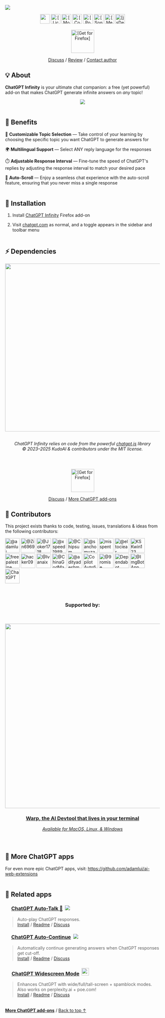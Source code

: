 <a id="top"></a>

<a href="https://ff.chatgptinfinity.com/?utm_source=github&utm_medium=referral&utm_content=header-tile"><img src="https://assets.chatgptinfinity.com/images/tiles/marquee/tile-1400x560.png"></a>

<div align="center">

<a href="#">
    <img height=31 src="https://img.shields.io/amo/users/chatgpt-infinity?logo=weightsandbiases&logoColor=white&labelColor=464646&style=for-the-badge"></img></a>
<a href="../LICENSE.md">
    <img alt="[License: MIT]" height=31 src="https://img.shields.io/badge/License-MIT-orange.svg?logo=internetarchive&logoColor=white&labelColor=464646&style=for-the-badge"></img></a>
<a href="https://ff.chatgptinfinity.com">
    <img height=31 alt="[Mozilla Add-on Store]" src="https://img.shields.io/amo/v/chatgpt-infinity?label=Latest+Release&logo=firefox&logoColor=white&labelColor=464646&color=blue&style=for-the-badge"></a>
<a href="https://www.codefactor.io/repository/github/adamlui/chatgpt-infinity">
    <img alt="[CodeFactor grade]" height=31 src="https://img.shields.io/codefactor/grade/github/adamlui/chatgpt-infinity?label=Code+Quality&logo=codefactor&logoColor=white&labelColor=464646&color=b5fc7b&style=for-the-badge"></img></a>
<a href="https://github.com/KudoAI/chatgpt.js?utm_source=chatgpt_infinity&utm_content=github_shield">
    <img alt="[Powered by chatgpt.js]" height=31 src="https://img.shields.io/badge/Powered_by-chatgpt.js-black?logo=gamejolt&logoColor=white&labelColor=464646&style=for-the-badge"></img></a>
<a href="https://sonarcloud.io/component_measures?metric=new_vulnerabilities&id=adamlui_chatgpt-infinity">
    <img alt="[SonarCloud vulnerabiliities]" height=31 src="https://img.shields.io/badge/dynamic/json?url=https%3A%2F%2Fsonarcloud.io%2Fapi%2Fmeasures%2Fcomponent%3Fcomponent%3Dadamlui_chatgpt-infinity%26metricKeys%3Dvulnerabilities&query=%24.component.measures.0.value&style=for-the-badge&logo=sonarcloud&logoColor=white&labelColor=464646&label=Vulnerabilities&color=gold"></img></a>
<a href="https://github.com/sindresorhus/awesome-chatgpt#browser-extensions">
    <img alt="[Mentioned in Awesome]" height=31 src="https://img.shields.io/badge/Mentioned_in-Awesome-cb48dc?logo=awesomelists&logoColor=white&labelColor=464646&style=for-the-badge"></img></a>
<a href="https://www.jsdelivr.com/package/gh/adamlui/chatgpt-infinity?tab=stats">
    <img alt="[jsDelivr stats]" height=31 src="https://img.shields.io/jsdelivr/gh/hm/adamlui/chatgpt-infinity?style=for-the-badge&logo=jsdelivr&logoColor=white&label=jsDelivr%20Requests&labelColor=464646&color=2bbbd8"></a>
<br><br>

<a href="https://ff.chatgptinfinity.com/?utm_source=github&utm_medium=referral&utm_content=install-button">
    <img alt="[Get for Firefox]" height=75 src="https://assets.chatgptinfinity.com/images/buttons/add-to-firefox-button.png"></a>

<br>

[Discuss](https://github.com/adamlui/chatgpt-infinity/discussions) / 
[Review](https://ff.chatgptinfinity.com/reviews?utm_source=github&utm_medium=referral&utm_content=review-link) / 
[Contact author](https://github.com/adamlui)
  
</div>

## 💡 About

**ChatGPT Infinity** is your ultimate chat companion: a free (yet powerful) add-on that makes ChatGPT generate infinite answers on *any* topic!

<div align="center">

<img src="https://assets.chatgptinfinity.com/images/screenshots/desktop/infinity-mode/chat/on-zoomed-out.png">

</div>

<br>

## 💊 Benefits

🧠 **Customizable Topic Selection** — Take control of your learning by choosing the specific topic you want ChatGPT to generate answers for

🌍 **Multilingual Support** — Select ANY reply language for the responses

⏱️ **Adjustable Response Interval** — Fine-tune the speed of ChatGPT's replies by adjusting the response interval to match your desired pace

📜 **Auto-Scroll** — Enjoy a seamless chat experience with the auto-scroll feature, ensuring that you never miss a single response
<br><br>

## 🚀 Installation

1. Install [ChatGPT Infinity](https://ff.chatgptautocontinue.com/?utm_source=github&utm_medium=referral&utm_content=add-on-link) Firefox add-on

2. Visit [chatgpt.com](https://chatgpt.com) as normal, and a toggle appears in the sidebar and toolbar menu
<br><br>

## ⚡ Dependencies

<h6>
<div align="center">

<a href="https://chatgpt.js.org">
    <picture>
        <source type="image/png" media="(prefers-color-scheme: dark)" srcset="https://assets.chatgptjs.org/images/logos/chatgpt.js/with-reflection/darkmode/logo-6014x1334.png?v=8169c77">
        <img width=546 src="https://assets.chatgptjs.org/images/logos/chatgpt.js/with-reflection/lightmode/logo-6014x1334.png?v=8169c77">
    </picture>
</a>
<br><br>

ChatGPT Infinity relies on code from the powerful [chatgpt.js](https://github.com/KudoAI/chatgpt.js) library
<br>© 2023–2025 KudoAI & contributors under the MIT license.

</div>
</h6>

#

<br>

<div align="center">

<a href="https://ff.chatgptinfinity.com/?utm_source=github&utm_medium=referral&utm_content=install-button">
    <img alt="[Get for Firefox]" height=75 src="https://assets.chatgptinfinity.com/images/buttons/add-to-firefox-button.png"></a>

<br>

[Discuss](https://github.com/adamlui/chatgpt-infinity/discussions) /
[More ChatGPT add-ons](https://github.com/adamlui/ai-web-extensions)

</div>

## 🧠 Contributors

This project exists thanks to code, testing, issues, translations & ideas from the following contributors:

<a href="https://github.com/adamlui"><img width=47 title="@adamlui" src="https://avatars.githubusercontent.com/u/10906554?first-contrib=2023.04.28"></img></a>
<a href="https://github.com/Zin6969"><img width=47 title="@Zin6969" src="https://avatars.githubusercontent.com/u/131989355?first-contrib=2023.04.30-doc-translations"></img></a>
<a href="https://github.com/Joker1718"><img width=47 title="@Joker1718" src="https://avatars.githubusercontent.com/u/82336164?first-contrib=2023.11.18-first-button-bug-report"></img></a>
<a href="https://github.com/xspeed1989"><img width=47 title="@xspeed1989" src="https://avatars.githubusercontent.com/u/5162926?first-contrib=2023.11.27-ui-change-report"></img></a>
<a href="https://github.com/Chipsum"><img width=47 title="@Chipsum" src="https://avatars.githubusercontent.com/u/37517008?first-contrib=2023.12.05-first-button-bug-report"></img></a>
<a href="https://github.com/sanchomuzax"><img width=47 title="@sanchomuzax" src="https://avatars.githubusercontent.com/u/2911588?first-contrib=2023.2.26-truncate-toggle-label-idea"></img></a>
<a href="https://greasyfork.org/users/1000404-misspent"><picture><source type="image/png" media="(prefers-color-scheme: dark)" srcset="https://assets.chatgptinfinity.com/images/icons/web-stores/greasy-fork/white/icon50.png"><img width=47 src="https://assets.chatgptinfinity.com/images/icons/web-stores/greasy-fork/black/icon50.png?first-contrib=2023.7.29-share-box-popup-bug-alert" title="misspent"></picture></a>
<a href="https://github.com/eltociear"><img width=47 title="@eltociear" src="https://avatars.githubusercontent.com/u/22633385?first-contrib=2024.6.22-add-japanese-readme"></img></a>
<a href="https://greasyfork.org/users/936309-kskwin123"><picture><source type="image/png" media="(prefers-color-scheme: dark)" srcset="https://assets.chatgptinfinity.com/images/icons/web-stores/greasy-fork/white/icon50.png"><img width=47 src="https://assets.chatgptinfinity.com/images/icons/web-stores/greasy-fork/black/icon50.png?first-contrib=2024.6.4-auto-start-feature-request" title="KSKwin123"></picture></a>
<a href="#"><img width=47 title="free palestine" src="https://lh3.googleusercontent.com/a/ACg8ocKGoXwUzABUkuXPI3tc-sMOrziK_6dyr1M7sPYOF54zfZcDFA=s50-w50-h50?first-contrib=2024.6.25-custom-gpt-support-request"></img></a>
<a href="https://greasyfork.org/users/670188-hacker09"><picture><source type="image/png" media="(prefers-color-scheme: dark)" srcset="https://assets.chatgptinfinity.com/images/icons/web-stores/greasy-fork/white/icon50.png"><img width=47 src="https://assets.chatgptinfinity.com/images/icons/web-stores/greasy-fork/black/icon50.png?first-contrib=2024.6.27-portuguese-translation-corrections" title="hacker09"></picture></a>
<a href="https://github.com/Ivanaix"><img width=47 title="@Ivanaix" src="https://avatars.githubusercontent.com/u/175084540?first-contrib=2024.9.2-chat-reset-bug-alert"></img></a>
<a href="https://github.com/ChinaGodMan"><img width=47 title="@ChinaGodMan" src="https://avatars.githubusercontent.com/u/96548841?first-contrib=2024.9.7-improved-chinese-msgs"></img></a>
<a href="https://github.com/adityadeshmukh10"><img width=47 title="@adityadeshmukh10" src="https://avatars.githubusercontent.com/u/110899566?first-contrib=2024.10.15-doc-typo-fix"></img></a>
<a href="#"><img width=47 title="Copilot Autofix" src="https://github.githubassets.com/favicons/favicon.svg?first-contrib=2024.12.9-cmd-injection-autofix"></a>
<a href="https://github.com/9romise"><img width=47 title="@9romise" src="https://avatars.githubusercontent.com/u/38204901?first-contrib=2024.12.13-revealed-unneeded-semicolons"></img></a>
<a href="https://github.com/dependabot"><img width=47 title="Dependabot" src="https://avatars.githubusercontent.com/in/29110"></img></a>
<a href="https://github.com/ImgBotApp"><img width=47 title="@ImgBotApp" src="https://avatars.githubusercontent.com/u/31427850"></img></a>
<a href="https://chatgpt.com"><picture><source type="image/png" media="(prefers-color-scheme: dark)" srcset="https://assets.chatgptinfinity.com/images/icons/chatgpt/black-on-white/icon50.png"><img width=47 title="ChatGPT" src="https://assets.chatgptinfinity.com/images/icons/chatgpt/white-on-gray/icon50.png" title="ChatGPT"></picture></a>

<img height=6px width="100%" src="https://assets.aiwebextensions.com/images/separators/gradient-aqua.png">

<div id="sponsors" align="center">
<br>

### Supported by:

<div id="warp">
    <br><br>
    <a href="https://www.warp.dev/chatgptjs" target="_blank">
        <img width="600" src="https://assets.chatgptjs.org/images/banners/warp/banner-1500x500.png?v=476e837">
    </a>
    <h3><a href="https://www.warp.dev/chatgptjs" target="_blank">
        Warp, the AI Devtool that lives in your terminal</a></h3>
    <i><a href="https://www.warp.dev/chatgptjs" target="_blank">
        Available for MacOS, Linux, & Windows</a></i>
</div>
<br><br>

</div>

<img height=6px width="100%" src="https://assets.aiwebextensions.com/images/separators/gradient-aqua.png">

## 🤖 More ChatGPT apps

For even more epic ChatGPT apps, visit: https://github.com/adamlui/ai-web-extensions
<br><br>

## 📜 Related apps

### <picture><source type="image/png" media="(prefers-color-scheme: dark)" srcset="https://cdn.jsdelivr.net/gh/adamlui/chatgpt-auto-talk/assets/images/icons/openai/white/icon16.png"><img width=16 src="https://cdn.jsdelivr.net/gh/adamlui/chatgpt-auto-talk/assets/images/icons/openai/black/icon16.png"></picture> [ChatGPT Auto-Talk 📣](https://github.com/adamlui/chatgpt-auto-talk) &nbsp;<a href="https://github.com/awesome-scripts/awesome-userscripts#chatgpt"><img src="https://cdn.jsdelivr.net/gh/adamlui/chatgpt-auto-talk/assets/images/badges/awesome/badge.svg"></a>

> Auto-play ChatGPT responses.
<br>[Install](https://github.com/adamlui/chatgpt-auto-talk/#-installation) /
[Readme](https://github.com/adamlui/chatgpt-auto-talk/#readme) /
[Discuss](https://github.com/adamlui/chatgpt-auto-talk/discussions)

### <picture><source type="image/png" media="(prefers-color-scheme: dark)" srcset="https://assets.chatgptautocontinue.com/images/icons/continue-symbol/white/icon32.png?v=1f9acd8"><img height=16 src="https://assets.chatgptautocontinue.com/images/icons/continue-symbol/black/icon32.png?v=1f9acd8"></picture> [ChatGPT Auto-Continue](https://chatgptautocontinue.com) &nbsp;<a href="https://github.com/awesome-scripts/awesome-userscripts#chatgpt"><img src="https://assets.chatgptautocontinue.com/images/badges/awesome/badge.svg"></a>

> Automatically continue generating answers when ChatGPT responses get cut-off.<br>
[Install](https://docs.chatgptautocontinue.com/#-installation) / 
[Readme](https://docs.chatgptautocontinue.com/#readme) / 
[Discuss](https://github.com/adamlui/chatgpt-auto-continue/discussions)

### <img width=17 src="https://assets.chatgptwidescreen.com/images/icons/widescreen-robot-emoji/icon32.png"> [ChatGPT Widescreen Mode](https://chatgptwidescreen.com) &nbsp;<img src="https://assets.chatgptwidescreen.com/images/badges/product-hunt/product-of-the-week-2-larger-centered-rounded-light.svg" width="auto" height="24" />

> Enhances ChatGPT with wide/full/tall-screen + spamblock modes. Also works on perplexity.ai + poe.com!
<br>[Install](https://docs.chatgptwidescreen.com/#-installation) / 
[Readme](https://docs.chatgptwidescreen.com/#readme) / 
[Discuss](https://github.com/adamlui/chatgpt-widescreen/discussions)

<img height=6px width="100%" src="https://assets.chatgptinfinity.com/images/separators/gradient-aqua.png">
  
<a href="https://github.com/adamlui/ai-web-extensions">**More ChatGPT add-ons**</a> / 
<a href="#top">Back to top ↑</a>
